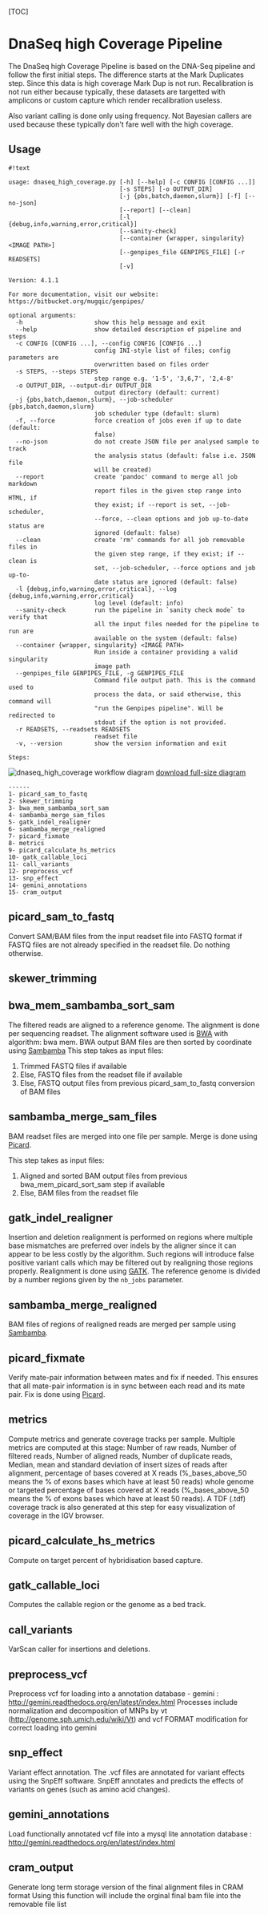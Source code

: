 [TOC]


DnaSeq high Coverage Pipeline
=================

The DnaSeq high Coverage Pipeline is based on the DNA-Seq pipeline and follow the first initial steps.
The difference starts at the Mark Duplicates step. Since this data is high coverage Mark Dup is not run.
Recalibration is not run either because typically, these datasets are targetted with amplicons or custom
capture which render recalibration useless.

Also variant calling is done only using frequency. Not Bayesian callers are used because these typically
don't fare well with the high coverage.


Usage
-----
```
#!text

usage: dnaseq_high_coverage.py [-h] [--help] [-c CONFIG [CONFIG ...]]
                               [-s STEPS] [-o OUTPUT_DIR]
                               [-j {pbs,batch,daemon,slurm}] [-f] [--no-json]
                               [--report] [--clean]
                               [-l {debug,info,warning,error,critical}]
                               [--sanity-check]
                               [--container {wrapper, singularity} <IMAGE PATH>]
                               [--genpipes_file GENPIPES_FILE] [-r READSETS]
                               [-v]

Version: 4.1.1

For more documentation, visit our website: https://bitbucket.org/mugqic/genpipes/

optional arguments:
  -h                    show this help message and exit
  --help                show detailed description of pipeline and steps
  -c CONFIG [CONFIG ...], --config CONFIG [CONFIG ...]
                        config INI-style list of files; config parameters are
                        overwritten based on files order
  -s STEPS, --steps STEPS
                        step range e.g. '1-5', '3,6,7', '2,4-8'
  -o OUTPUT_DIR, --output-dir OUTPUT_DIR
                        output directory (default: current)
  -j {pbs,batch,daemon,slurm}, --job-scheduler {pbs,batch,daemon,slurm}
                        job scheduler type (default: slurm)
  -f, --force           force creation of jobs even if up to date (default:
                        false)
  --no-json             do not create JSON file per analysed sample to track
                        the analysis status (default: false i.e. JSON file
                        will be created)
  --report              create 'pandoc' command to merge all job markdown
                        report files in the given step range into HTML, if
                        they exist; if --report is set, --job-scheduler,
                        --force, --clean options and job up-to-date status are
                        ignored (default: false)
  --clean               create 'rm' commands for all job removable files in
                        the given step range, if they exist; if --clean is
                        set, --job-scheduler, --force options and job up-to-
                        date status are ignored (default: false)
  -l {debug,info,warning,error,critical}, --log {debug,info,warning,error,critical}
                        log level (default: info)
  --sanity-check        run the pipeline in `sanity check mode` to verify that
                        all the input files needed for the pipeline to run are
                        available on the system (default: false)
  --container {wrapper, singularity} <IMAGE PATH>
                        Run inside a container providing a valid singularity
                        image path
  --genpipes_file GENPIPES_FILE, -g GENPIPES_FILE
                        Command file output path. This is the command used to
                        process the data, or said otherwise, this command will
                        "run the Genpipes pipeline". Will be redirected to
                        stdout if the option is not provided.
  -r READSETS, --readsets READSETS
                        readset file
  -v, --version         show the version information and exit

Steps:
```
![dnaseq_high_coverage workflow diagram](https://bitbucket.org/mugqic/genpipes/raw/master/resources/workflows/GenPipes_dnaseq_high_coverage.resized.png)
[download full-size diagram](https://bitbucket.org/mugqic/genpipes/raw/master/resources/workflows/GenPipes_dnaseq_high_coverage.png)
```
------
1- picard_sam_to_fastq
2- skewer_trimming
3- bwa_mem_sambamba_sort_sam
4- sambamba_merge_sam_files
5- gatk_indel_realigner
6- sambamba_merge_realigned
7- picard_fixmate
8- metrics
9- picard_calculate_hs_metrics
10- gatk_callable_loci
11- call_variants
12- preprocess_vcf
13- snp_effect
14- gemini_annotations
15- cram_output

```
picard_sam_to_fastq
-------------------
Convert SAM/BAM files from the input readset file into FASTQ format
if FASTQ files are not already specified in the readset file. Do nothing otherwise.

skewer_trimming
---------------

bwa_mem_sambamba_sort_sam
-------------------------
The filtered reads are aligned to a reference genome. The alignment is done per sequencing readset.
The alignment software used is [BWA](http://bio-bwa.sourceforge.net/) with algorithm: bwa mem.
BWA output BAM files are then sorted by coordinate using [Sambamba](http://lomereiter.github.io/sambamba/index.html)
This step takes as input files:

1. Trimmed FASTQ files if available
2. Else, FASTQ files from the readset file if available
3. Else, FASTQ output files from previous picard_sam_to_fastq conversion of BAM files

sambamba_merge_sam_files
------------------------
BAM readset files are merged into one file per sample. Merge is done using [Picard](http://broadinstitute.github.io/picard/).

This step takes as input files:

1. Aligned and sorted BAM output files from previous bwa_mem_picard_sort_sam step if available
2. Else, BAM files from the readset file

gatk_indel_realigner
--------------------
Insertion and deletion realignment is performed on regions where multiple base mismatches
are preferred over indels by the aligner since it can appear to be less costly by the algorithm.
Such regions will introduce false positive variant calls which may be filtered out by realigning
those regions properly. Realignment is done using [GATK](https://www.broadinstitute.org/gatk/).
The reference genome is divided by a number regions given by the `nb_jobs` parameter.

sambamba_merge_realigned
------------------------
BAM files of regions of realigned reads are merged per sample using [Sambamba](http://lomereiter.github.io/sambamba/index.html).

picard_fixmate
--------------
Verify mate-pair information between mates and fix if needed.
This ensures that all mate-pair information is in sync between each read and its mate pair.
Fix is done using [Picard](http://broadinstitute.github.io/picard/).

metrics
-------
Compute metrics and generate coverage tracks per sample. Multiple metrics are computed at this stage:
Number of raw reads, Number of filtered reads, Number of aligned reads, Number of duplicate reads,
Median, mean and standard deviation of insert sizes of reads after alignment, percentage of bases
covered at X reads (%_bases_above_50 means the % of exons bases which have at least 50 reads)
whole genome or targeted percentage of bases covered at X reads (%_bases_above_50 means the % of exons
bases which have at least 50 reads). A TDF (.tdf) coverage track is also generated at this step
for easy visualization of coverage in the IGV browser.

picard_calculate_hs_metrics
---------------------------
Compute on target percent of hybridisation based capture.

gatk_callable_loci
------------------
Computes the callable region or the genome as a bed track.

call_variants
-------------
VarScan caller for insertions and deletions.

preprocess_vcf
--------------
Preprocess vcf for loading into a annotation database - gemini : http://gemini.readthedocs.org/en/latest/index.html
Processes include normalization and decomposition of MNPs by vt (http://genome.sph.umich.edu/wiki/Vt) and 
vcf FORMAT modification for correct loading into gemini

snp_effect
----------
Variant effect annotation. The .vcf files are annotated for variant effects using the SnpEff software.
SnpEff annotates and predicts the effects of variants on genes (such as amino acid changes).

gemini_annotations
------------------
Load functionally annotated vcf file into a mysql lite annotation database : http://gemini.readthedocs.org/en/latest/index.html

cram_output
-----------
Generate long term storage version of the final alignment files in CRAM format
Using this function will include the orginal final bam file into the  removable file list


